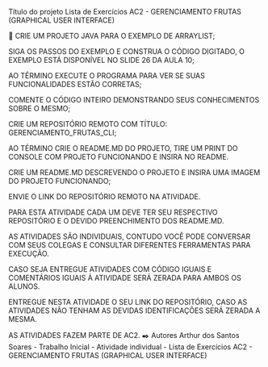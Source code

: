 Título do projeto Lista de Exercícios AC2 - GERENCIAMENTO FRUTAS (GRAPHICAL USER INTERFACE)

🚀 CRIE UM PROJETO JAVA PARA O EXEMPLO DE ARRAYLIST;

SIGA OS PASSOS DO EXEMPLO E CONSTRUA O CÓDIGO DIGITADO, O EXEMPLO ESTÁ DISPONÍVEL NO SLIDE 26 DA AULA 10;

AO TÉRMINO EXECUTE O PROGRAMA PARA VER SE SUAS FUNCIONALIDADES ESTÃO CORRETAS;

COMENTE O CÓDIGO INTEIRO DEMONSTRANDO SEUS CONHECIMENTOS SOBRE O MESMO;

CRIE UM REPOSITÓRIO REMOTO COM TÍTULO: GERENCIAMENTO_FRUTAS_CLI;

AO TÉRMINO CRIE O README.MD DO PROJETO, TIRE UM PRINT DO CONSOLE COM PROJETO FUNCIONANDO E INSIRA NO README.

CRIE UM README.MD DESCREVENDO O PROJETO E INSIRA UMA IMAGEM DO PROJETO FUNCIONANDO;

ENVIE O LINK DO REPOSITÓRIO REMOTO NA ATIVIDADE.

PARA ESTA ATIVIDADE CADA UM DEVE TER SEU RESPECTIVO REPOSITÓRIO E O DEVIDO PREENCHIMENTO DOS README.MD.

AS ATIVIDADES SÃO INDIVIDUAIS, CONTUDO VOCÊ PODE CONVERSAR COM SEUS COLEGAS E CONSULTAR DIFERENTES FERRAMENTAS PARA EXECUÇÃO.

CASO SEJA ENTREGUE ATIVIDADES COM CÓDIGO IGUAIS E COMENTÁRIOS IGUAIS À ATIVIDADE SERÁ ZERADA PARA AMBOS OS ALUNOS.

ENTREGUE NESTA ATIVIDADE O SEU LINK DO REPOSITÓRIO, CASO AS ATIVIDADES NÃO TENHAM AS DEVIDAS IDENTIFICAÇÕES SERÁ ZERADA A MESMA.

AS ATIVIDADES FAZEM PARTE DE AC2. ✒️ Autores Arthur dos Santos Soares - Trabalho Inicial - Atividade individual - Lista de Exercícios AC2 - GERENCIAMENTO FRUTAS (GRAPHICAL USER INTERFACE)
